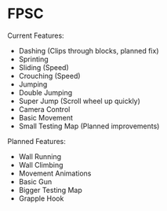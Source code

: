 # FPSC
Current Features:
- Dashing (Clips through blocks, planned fix)
- Sprinting 
- Sliding (Speed)
- Crouching (Speed)
- Jumping
- Double Jumping
- Super Jump (Scroll wheel up quickly)
- Camera Control
- Basic Movement
- Small Testing Map (Planned improvements)

Planned Features:
- Wall Running
- Wall Climbing
- Movement Animations
- Basic Gun
- Bigger Testing Map
- Grapple Hook
